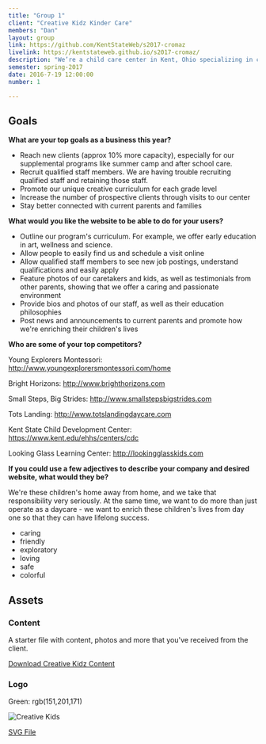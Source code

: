 ```yaml
---
title: "Group 1"
client: "Creative Kidz Kinder Care"
members: "Dan"
layout: group
link: https://github.com/KentStateWeb/s2017-cromaz
livelink: https://kentstateweb.github.io/s2017-cromaz/
description: "We’re a child care center in Kent, Ohio specializing in creative learning experiences for your child, fostering educational exploration and relationship building opportunities that will last a lifetime"
semester: spring-2017
date: 2016-7-19 12:00:00
number: 1

---
```


## Goals

**What are your top goals as a business this year?**

* Reach new clients (approx 10% more capacity), especially for our supplemental programs like summer camp and after school care.
* Recruit qualified staff members.  We are having trouble recruiting qualified staff and retaining those staff.
* Promote our unique creative curriculum for each grade level
* Increase the number of prospective clients through visits to our center
* Stay better connected with current parents and families


**What would you like the website to be able to do for your users?**

* Outline our program's curriculum.  For example, we offer early education in art, wellness and science.
* Allow people to easily find us and schedule a visit online
* Allow qualified staff members to see new job postings, understand qualifications and easily apply
* Feature photos of our caretakers and kids, as well as testimonials from other parents, showing that we offer a caring and passionate environment
* Provide bios and photos of our staff, as well as their education philosophies
* Post news and announcements to current parents and promote how we're enriching their children's lives


**Who are some of your top competitors?**

Young Explorers Montessori: http://www.youngexplorersmontessori.com/home

Bright Horizons: http://www.brighthorizons.com

Small Steps, Big Strides: http://www.smallstepsbigstrides.com

Tots Landing: http://www.totslandingdaycare.com

Kent State Child Development Center: https://www.kent.edu/ehhs/centers/cdc

Looking Glass Learning Center: http://lookingglasskids.com


**If you could use a few adjectives to describe your company and desired website, what would they be?**

We're these children's home away from home, and we take that responsibility very seriously.  At the same time, we want to do more than just operate as a daycare - we want to enrich these children's lives from day one so that they can have lifelong success.

* caring
* friendly
* exploratory
* loving
* safe
* colorful


## Assets

### Content

A starter file with content, photos and more that you've received from the client.  

<a href="/class/groups/assets/group10/group-10-content.zip">Download Creative Kidz Content</a>

### Logo

Green: rgb(151,201,171)

<img src="/class/groups/assets/group10/creativekids.svg" alt="Creative Kids" />

<a href="/class/groups/assets/group10/creativekids.svg">SVG File</a>

